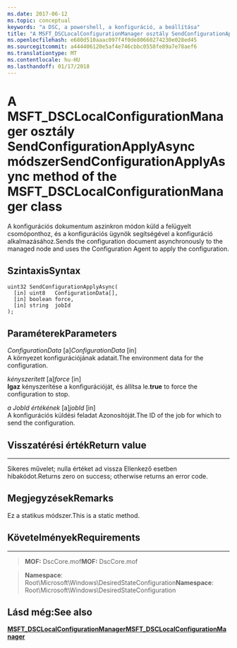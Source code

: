 ```yaml
---
ms.date: 2017-06-12
ms.topic: conceptual
keywords: "a DSC, a powershell, a konfiguráció, a beállítása"
title: "A MSFT_DSCLocalConfigurationManager osztály SendConfigurationApplyAsync módszer"
ms.openlocfilehash: e680d510aaac097f4f0de80660274230e028ed45
ms.sourcegitcommit: a444406120e5af4e746cbbc0558fe89a7e78aef6
ms.translationtype: MT
ms.contentlocale: hu-HU
ms.lasthandoff: 01/17/2018
---
```

# <a name="sendconfigurationapplyasync-method-of-the-msftdsclocalconfigurationmanager-class"></a><span data-ttu-id="dc8c4-103">A MSFT_DSCLocalConfigurationManager osztály SendConfigurationApplyAsync módszer</span><span class="sxs-lookup"><span data-stu-id="dc8c4-103">SendConfigurationApplyAsync method of the MSFT_DSCLocalConfigurationManager class</span></span>

<span data-ttu-id="dc8c4-104">A konfigurációs dokumentum aszinkron módon küld a felügyelt csomóponthoz, és a konfigurációs ügynök segítségével a konfiguráció alkalmazásához.</span><span class="sxs-lookup"><span data-stu-id="dc8c4-104">Sends the configuration document asynchronously to the managed node and uses the Configuration Agent to apply the configuration.</span></span>

<a name="syntax"></a><span data-ttu-id="dc8c4-105">Szintaxis</span><span class="sxs-lookup"><span data-stu-id="dc8c4-105">Syntax</span></span>
------

```mof
uint32 SendConfigurationApplyAsync(
  [in] uint8   ConfigurationData[],
  [in] boolean force,
  [in] string  jobId
);
```

<a name="parameters"></a><span data-ttu-id="dc8c4-106">Paraméterek</span><span class="sxs-lookup"><span data-stu-id="dc8c4-106">Parameters</span></span>
----------

<span data-ttu-id="dc8c4-107">*ConfigurationData* \[a\]</span><span class="sxs-lookup"><span data-stu-id="dc8c4-107">*ConfigurationData* \[in\]</span></span>  
<span data-ttu-id="dc8c4-108">A környezet konfigurációjának adatait.</span><span class="sxs-lookup"><span data-stu-id="dc8c4-108">The environment data for the configuration.</span></span>

<span data-ttu-id="dc8c4-109">*kényszerített* \[a\]</span><span class="sxs-lookup"><span data-stu-id="dc8c4-109">*force* \[in\]</span></span>  
<span data-ttu-id="dc8c4-110">**Igaz** kényszerítése a konfigurációját, és állítsa le.</span><span class="sxs-lookup"><span data-stu-id="dc8c4-110">**true** to force the configuration to stop.</span></span>

<span data-ttu-id="dc8c4-111">*a JobId értékének* \[a\]</span><span class="sxs-lookup"><span data-stu-id="dc8c4-111">*jobId* \[in\]</span></span>  
<span data-ttu-id="dc8c4-112">A konfigurációs küldési feladat Azonosítóját.</span><span class="sxs-lookup"><span data-stu-id="dc8c4-112">The ID of the job for which to send the configuration.</span></span>

## <a name="return-value"></a><span data-ttu-id="dc8c4-113">Visszatérési érték</span><span class="sxs-lookup"><span data-stu-id="dc8c4-113">Return value</span></span>
------------

<span data-ttu-id="dc8c4-114">Sikeres művelet; nulla értéket ad vissza Ellenkező esetben hibakódot.</span><span class="sxs-lookup"><span data-stu-id="dc8c4-114">Returns zero on success; otherwise returns an error code.</span></span>

## <a name="remarks"></a><span data-ttu-id="dc8c4-115">Megjegyzések</span><span class="sxs-lookup"><span data-stu-id="dc8c4-115">Remarks</span></span>

<span data-ttu-id="dc8c4-116">Ez a statikus módszer.</span><span class="sxs-lookup"><span data-stu-id="dc8c4-116">This is a static method.</span></span>

## <a name="requirements"></a><span data-ttu-id="dc8c4-117">Követelmények</span><span class="sxs-lookup"><span data-stu-id="dc8c4-117">Requirements</span></span>
------------
><span data-ttu-id="dc8c4-118">**MOF:** DscCore.mof</span><span class="sxs-lookup"><span data-stu-id="dc8c4-118">**MOF:** DscCore.mof</span></span>

><span data-ttu-id="dc8c4-119">**Namespace**: Root\Microsoft\Windows\DesiredStateConfiguration</span><span class="sxs-lookup"><span data-stu-id="dc8c4-119">**Namespace**: Root\Microsoft\Windows\DesiredStateConfiguration</span></span>


## <a name="see-also"></a><span data-ttu-id="dc8c4-120">Lásd még:</span><span class="sxs-lookup"><span data-stu-id="dc8c4-120">See also</span></span>


[<span data-ttu-id="dc8c4-121">**MSFT_DSCLocalConfigurationManager**</span><span class="sxs-lookup"><span data-stu-id="dc8c4-121">**MSFT_DSCLocalConfigurationManager**</span></span>](msft-dsclocalconfigurationmanager.md)


 

 



